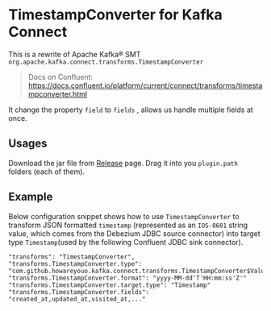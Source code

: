 # TimestampConverter for Kafka Connect
This is a rewrite of Apache Kafka® SMT `org.apache.kafka.connect.transforms.TimestampConverter`
> Docs on Confluent: https://docs.confluent.io/platform/current/connect/transforms/timestampconverter.html

It change the property `field` to `fields` , allows us handle multiple fields at once.

## Usages
Download the jar file from
[Release](https://github.com/howareyouo/kafka-connect-timestamp-converter/releases) page.
Drag it into you `plugin.path` folders (each of them).

## Example
Below configuration snippet shows how to use `TimestampConverter` to transform JSON formatted `timestamp` (represented as an `IOS-8601` string value, which comes from the Debezium JDBC source connector) into target type `Timestamp`(used by the following Confluent JDBC sink connector).

```
"transforms": "TimestampConverter",
"transforms.TimestampConverter.type": "com.github.howareyouo.kafka.connect.transforms.TimestampConverter$Value",
"transforms.TimestampConverter.format": "yyyy-MM-dd'T'HH:mm:ss'Z'"
"transforms.TimestampConverter.target.type": "Timestamp"
"transforms.TimestampConverter.fields": "created_at,updated_at,visited_at,..."

```
